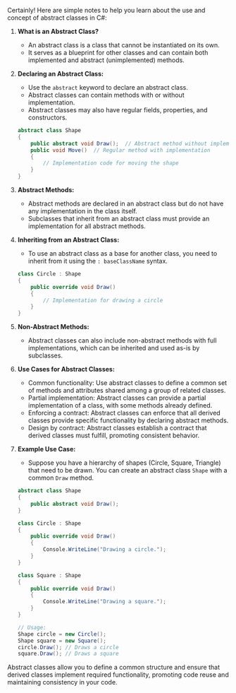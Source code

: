Certainly! Here are simple notes to help you learn about the use and concept of abstract classes in C#:

1. **What is an Abstract Class?**
   - An abstract class is a class that cannot be instantiated on its own.
   - It serves as a blueprint for other classes and can contain both implemented and abstract (unimplemented) methods.

2. **Declaring an Abstract Class:**
   - Use the `abstract` keyword to declare an abstract class.
   - Abstract classes can contain methods with or without implementation.
   - Abstract classes may also have regular fields, properties, and constructors.

   ```csharp
   abstract class Shape
   {
       public abstract void Draw();  // Abstract method without implementation
       public void Move()  // Regular method with implementation
       {
           // Implementation code for moving the shape
       }
   }
   ```

3. **Abstract Methods:**
   - Abstract methods are declared in an abstract class but do not have any implementation in the class itself.
   - Subclasses that inherit from an abstract class must provide an implementation for all abstract methods.

4. **Inheriting from an Abstract Class:**
   - To use an abstract class as a base for another class, you need to inherit from it using the `: baseClassName` syntax.

   ```csharp
   class Circle : Shape
   {
       public override void Draw()
       {
           // Implementation for drawing a circle
       }
   }
   ```

5. **Non-Abstract Methods:**
   - Abstract classes can also include non-abstract methods with full implementations, which can be inherited and used as-is by subclasses.

6. **Use Cases for Abstract Classes:**
   - Common functionality: Use abstract classes to define a common set of methods and attributes shared among a group of related classes.
   - Partial implementation: Abstract classes can provide a partial implementation of a class, with some methods already defined.
   - Enforcing a contract: Abstract classes can enforce that all derived classes provide specific functionality by declaring abstract methods.
   - Design by contract: Abstract classes establish a contract that derived classes must fulfill, promoting consistent behavior.

7. **Example Use Case:**
   - Suppose you have a hierarchy of shapes (Circle, Square, Triangle) that need to be drawn. You can create an abstract class `Shape` with a common `Draw` method.

   ```csharp
   abstract class Shape
   {
       public abstract void Draw();
   }

   class Circle : Shape
   {
       public override void Draw()
       {
           Console.WriteLine("Drawing a circle.");
       }
   }

   class Square : Shape
   {
       public override void Draw()
       {
           Console.WriteLine("Drawing a square.");
       }
   }

   // Usage:
   Shape circle = new Circle();
   Shape square = new Square();
   circle.Draw(); // Draws a circle
   square.Draw(); // Draws a square
   ```

Abstract classes allow you to define a common structure and ensure that derived classes implement required functionality, promoting code reuse and maintaining consistency in your code.